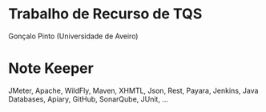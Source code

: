 # Trabalho de Recurso de TQS
Gonçalo Pinto (Universidade de Aveiro)

# Note Keeper
JMeter, Apache, WildFly, Maven, XHMTL, Json, Rest, Payara, Jenkins, Java Databases, Apiary, GitHub, SonarQube, JUnit, ...
